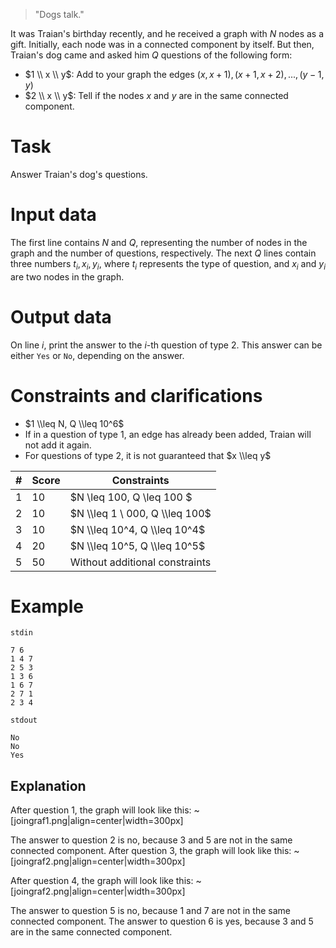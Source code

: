 > "Dogs talk."

It was Traian's birthday recently, and he received a graph with $N$ nodes as a gift. Initially, each node was in a connected component by itself. But then, Traian's dog came and asked him $Q$ questions of the following form:
* $1 \\ x \\ y$: Add to your graph the edges $(x, x + 1), (x + 1, x + 2), ..., (y - 1, y)$
* $2 \\ x \\ y$: Tell if the nodes $x$ and $y$ are in the same connected component.

# Task

Answer Traian's dog's questions.

# Input data

The first line contains $N$ and $Q$, representing the number of nodes in the graph and the number of questions, respectively. The next $Q$ lines contain three numbers $t_i, x_i, y_i$, where $t_i$ represents the type of question, and $x_i$ and $y_i$ are two nodes in the graph.

# Output data

On line $i$, print the answer to the $i$-th question of type $2$. This answer can be either `Yes` or `No`, depending on the answer.

# Constraints and clarifications

* $1 \\leq N, Q \\leq 10^6$
* If in a question of type $1$, an edge has already been added, Traian will not add it again.
* For questions of type $2$, it is not guaranteed that $x \\leq y$

| # | Score | Constraints | 
| - | ----- | ------------ |
| 1 | 10 | $N \\leq 100, Q \\leq 100 $ |
| 2 | 10 | $N \\leq 1 \ 000, Q \\leq 100$ |
| 3 | 10 | $N \\leq 10^4, Q \\leq 10^4$ |
| 4 | 20 | $N \\leq 10^5, Q \\leq 10^5$ |
| 5 | 50 | Without additional constraints |

# Example

`stdin`
```
7 6
1 4 7
2 5 3
1 3 6
1 6 7
2 7 1
2 3 4
```

`stdout`
```
No
No
Yes
```

## Explanation

After question $1$, the graph will look like this:
~[joingraf1.png|align=center|width=300px]

The answer to question $2$ is no, because $3$ and $5$ are not in the same connected component.
After question $3$, the graph will look like this:
~[joingraf2.png|align=center|width=300px]

After question $4$, the graph will look like this:
~[joingraf2.png|align=center|width=300px]

The answer to question $5$ is no, because $1$ and $7$ are not in the same connected component.
The answer to question $6$ is yes, because $3$ and $5$ are in the same connected component.